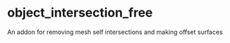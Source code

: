 # object_intersection_free
An addon for removing mesh self intersections and making offset surfaces
